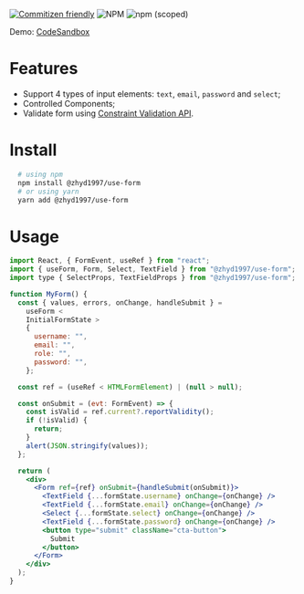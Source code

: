[![Commitizen friendly](https://img.shields.io/badge/commitizen-friendly-brightgreen.svg)](http://commitizen.github.io/cz-cli/)
![NPM](https://img.shields.io/npm/l/@zhyd1997/use-form-hooks)
![npm (scoped)](https://img.shields.io/npm/v/@zhyd1997/use-form-hooks)

Demo: [CodeSandbox](https://codesandbox.io/s/blissful-browser-fop66?file=/src/components/BusinessForm.tsx)

# Features

- Support 4 types of input elements: `text`, `email`, `password` and `select`;
- Controlled Components;
- Validate form using [Constraint Validation API](https://developer.mozilla.org/en-US/docs/Web/API/Constraint_validation).

# Install

```bash
  # using npm
  npm install @zhyd1997/use-form
  # or using yarn
  yarn add @zhyd1997/use-form
```

# Usage

```jsx
import React, { FormEvent, useRef } from "react";
import { useForm, Form, Select, TextField } from "@zhyd1997/use-form";
import type { SelectProps, TextFieldProps } from "@zhyd1997/use-form";

function MyForm() {
  const { values, errors, onChange, handleSubmit } =
    useForm <
    InitialFormState >
    {
      username: "",
      email: "",
      role: "",
      password: "",
    };

  const ref = (useRef < HTMLFormElement) | (null > null);

  const onSubmit = (evt: FormEvent) => {
    const isValid = ref.current?.reportValidity();
    if (!isValid) {
      return;
    }
    alert(JSON.stringify(values));
  };

  return (
    <div>
      <Form ref={ref} onSubmit={handleSubmit(onSubmit)}>
        <TextField {...formState.username} onChange={onChange} />
        <TextField {...formState.email} onChange={onChange} />
        <Select {...formState.select} onChange={onChange} />
        <TextField {...formState.password} onChange={onChange} />
        <button type="submit" className="cta-button">
          Submit
        </button>
      </Form>
    </div>
  );
}
```

